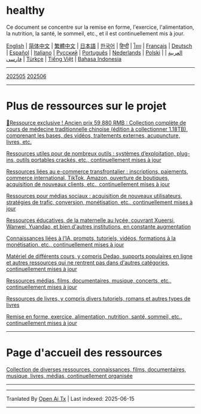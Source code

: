 # healthy
Ce document se concentre sur la remise en forme, l'exercice, l'alimentation, la nutrition, la santé, le sommeil, etc., et il est continuellement mis à jour.

[English](https://openaitx.github.io/view.html?user=mswnlz&project=healthy&lang=en) | [简体中文](https://openaitx.github.io/view.html?user=mswnlz&project=healthy&lang=zh-CN) | [繁體中文](https://openaitx.github.io/view.html?user=mswnlz&project=healthy&lang=zh-TW) | [日本語](https://openaitx.github.io/view.html?user=mswnlz&project=healthy&lang=ja) | [한국어](https://openaitx.github.io/view.html?user=mswnlz&project=healthy&lang=ko) | [हिन्दी](https://openaitx.github.io/view.html?user=mswnlz&project=healthy&lang=hi) | [ไทย](https://openaitx.github.io/view.html?user=mswnlz&project=healthy&lang=th) | [Français](https://openaitx.github.io/view.html?user=mswnlz&project=healthy&lang=fr) | [Deutsch](https://openaitx.github.io/view.html?user=mswnlz&project=healthy&lang=de) | [Español](https://openaitx.github.io/view.html?user=mswnlz&project=healthy&lang=es) | [Italiano](https://openaitx.github.io/view.html?user=mswnlz&project=healthy&lang=it) | [Русский](https://openaitx.github.io/view.html?user=mswnlz&project=healthy&lang=ru) | [Português](https://openaitx.github.io/view.html?user=mswnlz&project=healthy&lang=pt) | [Nederlands](https://openaitx.github.io/view.html?user=mswnlz&project=healthy&lang=nl) | [Polski](https://openaitx.github.io/view.html?user=mswnlz&project=healthy&lang=pl) | [العربية](https://openaitx.github.io/view.html?user=mswnlz&project=healthy&lang=ar) | [فارسی](https://openaitx.github.io/view.html?user=mswnlz&project=healthy&lang=fa) | [Türkçe](https://openaitx.github.io/view.html?user=mswnlz&project=healthy&lang=tr) | [Tiếng Việt](https://openaitx.github.io/view.html?user=mswnlz&project=healthy&lang=vi) | [Bahasa Indonesia](https://openaitx.github.io/view.html?user=mswnlz&project=healthy&lang=id)


--------------
[202505](https://raw.githubusercontent.com/mswnlz/healthy/main/202505.md)
[202506](https://raw.githubusercontent.com/mswnlz/healthy/main/202506.md)

---------------
# Plus de ressources sur le projet

[🎁Ressource exclusive ! Ancien prix 59 880 RMB : Collection complète de cours de médecine traditionnelle chinoise (édition à collectionner 1.18TB), comprenant les bases, des vidéos, traitements externes, acupuncture, livres, etc.](https://github.com/mswnlz/chinese-traditional)

[Ressources utiles pour de nombreux outils : systèmes d’exploitation, plug-ins, outils portables crackés, etc., continuellement mises à jour](https://github.com/mswnlz/tools)

[Ressources liées au e-commerce transfrontalier : inscriptions, paiements, commerce international, TikTok, Amazon, ouverture de boutiques, acquisition de nouveaux clients, etc., continuellement mises à jour](https://github.com/mswnlz/cross-border)

[Ressources pour médias sociaux : acquisition de nouveaux utilisateurs, stratégies de trafic, conversion, monétisation, etc., continuellement mises à jour](https://github.com/mswnlz/self-media)

[Ressources éducatives, de la maternelle au lycée, couvrant Xueersi, Wanwei, Yuandao, et bien d'autres institutions, en constante augmentation](https://github.com/mswnlz/edu-knowlege)

[Connaissances liées à l’IA, prompts, tutoriels, vidéos, formations à la monétisation, etc., continuellement mises à jour](https://github.com/mswnlz/AIknowledge)

[Matériel de différents cours, y compris Dedao, supports populaires en ligne et autres ressources qui ne rentrent pas dans d'autres catégories, continuellement mises à jour](https://github.com/mswnlz/curriculum)

[Ressources médias, films, documentaires, musique, concerts, etc., continuellement mises à jour](https://github.com/mswnlz/movies)

[Ressources de livres, y compris divers tutoriels, romans et autres types de livres](https://github.com/mswnlz/book)

[Remise en forme, exercice, alimentation, nutrition, santé, sommeil, etc., continuellement mises à jour](https://github.com/mswnlz/healthy)


---------------
# Page d'accueil des ressources
[Collection de diverses ressources, connaissances, films, documentaires, musique, livres, médias, continuellement organisée](https://github.com/mswnlz)

---------------

---

Tranlated By [Open Ai Tx](https://github.com/OpenAiTx/OpenAiTx) | Last indexed: 2025-06-15

---